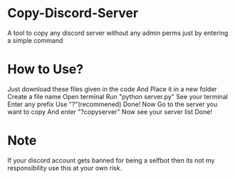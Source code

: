 # Copy-Discord-Server
A tool to copy any discord server without any admin perms just by entering a simple command
# How to Use?
Just download these files given in the code
And Place it in a new folder 
Create a file name 
Open terminal
Run "python server.py"
See your terminal 
Enter any prefix Use "?"(recommened)
Done!
Now Go to the server you want to copy
And enter "?copyserver"
Now see your server list
Done!
# Note
If your discord account gets banned for being a selfbot then its not my responsibility use this at your own risk.

 

